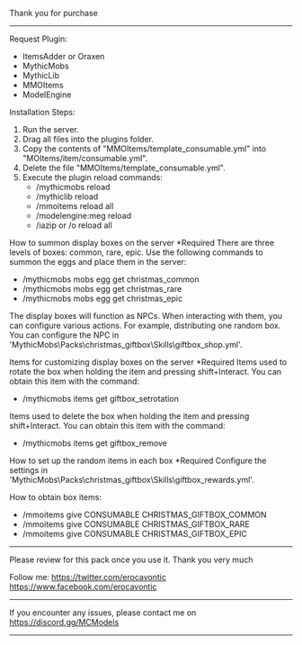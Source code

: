 Thank you for purchase

_______________________________________

Request Plugin:
- ItemsAdder or Oraxen
- MythicMobs
- MythicLib
- MMOItems
- ModelEngine

Installation Steps:
1. Run the server.
2. Drag all files into the plugins folder.
3. Copy the contents of "MMOItems/template_consumable.yml" into "MOItems/item/consumable.yml".
4. Delete the file "MMOItems/template_consumable.yml".
5. Execute the plugin reload commands:
   - /mythicmobs reload
   - /mythiclib reload
   - /mmoitems reload all
   - /modelengine:meg reload
   - /iazip or /o reload all

How to summon display boxes on the server *Required
There are three levels of boxes: common, rare, epic. Use the following commands to summon the eggs and place them in the server:
- /mythicmobs mobs egg get christmas_common
- /mythicmobs mobs egg get christmas_rare
- /mythicmobs mobs egg get christmas_epic

The display boxes will function as NPCs. When interacting with them, you can configure various actions. For example, distributing one random box. You can configure the NPC in 'MythicMobs\Packs\christmas_giftbox\Skills\giftbox_shop.yml'.

Items for customizing display boxes on the server *Required
Items used to rotate the box when holding the item and pressing shift+Interact. You can obtain this item with the command:
- /mythicmobs items get giftbox_setrotation

Items used to delete the box when holding the item and pressing shift+Interact. You can obtain this item with the command:
- /mythicmobs items get giftbox_remove

How to set up the random items in each box *Required
Configure the settings in 'MythicMobs\Packs\christmas_giftbox\Skills\giftbox_rewards.yml'.

How to obtain box items:
- /mmoitems give CONSUMABLE CHRISTMAS_GIFTBOX_COMMON
- /mmoitems give CONSUMABLE CHRISTMAS_GIFTBOX_RARE
- /mmoitems give CONSUMABLE CHRISTMAS_GIFTBOX_EPIC



_______________________________________

Please review for this pack once you use it. Thank you very much

Follow me:
https://twitter.com/erocavontic
https://www.facebook.com/erocavontic

_______________________________________

If you encounter any issues, please contact me on https://discord.gg/MCModels

_______________________________________

